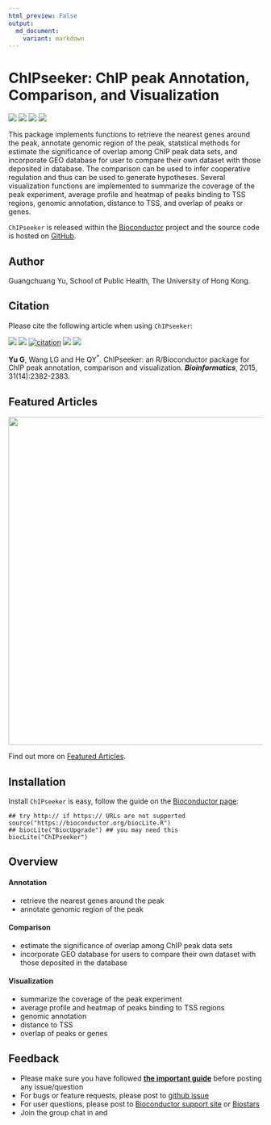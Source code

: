 ```yaml
---
html_preview: False
output:
  md_document:
    variant: markdown
---
```


ChIPseeker: ChIP peak Annotation, Comparison, and Visualization
===============================================================

<!-- AddToAny BEGIN -->
<div class="a2a_kit a2a_kit_size_32 a2a_default_style">

<a class="a2a_dd" href="//www.addtoany.com/share"></a>
<a class="a2a_button_facebook"></a> <a class="a2a_button_twitter"></a>
<a class="a2a_button_google_plus"></a>
<a class="a2a_button_pinterest"></a> <a class="a2a_button_reddit"></a>
<a class="a2a_button_sina_weibo"></a> <a class="a2a_button_wechat"></a>
<a class="a2a_button_douban"></a>

</div>

<script async src="//static.addtoany.com/menu/page.js"></script>
<!-- AddToAny END -->
<link rel="stylesheet" href="https://guangchuangyu.github.io/css/font-awesome.min.css">
<link rel="stylesheet" href="https://guangchuangyu.github.io/css/academicons.min.css">

[![](https://img.shields.io/badge/release%20version-1.12.0-blue.svg?style=flat)](https://bioconductor.org/packages/ChIPseeker)
[![](https://img.shields.io/badge/devel%20version-1.11.4-blue.svg?style=flat)](https://github.com/guangchuangyu/ChIPseeker)
[![](https://img.shields.io/badge/download-13632/total-blue.svg?style=flat)](https://bioconductor.org/packages/stats/bioc/ChIPseeker)
[![](https://img.shields.io/badge/download-423/month-blue.svg?style=flat)](https://bioconductor.org/packages/stats/bioc/ChIPseeker)

This package implements functions to retrieve the nearest genes around
the peak, annotate genomic region of the peak, statstical methods for
estimate the significance of overlap among ChIP peak data sets, and
incorporate GEO database for user to compare their own dataset with
those deposited in database. The comparison can be used to infer
cooperative regulation and thus can be used to generate hypotheses.
Several visualization functions are implemented to summarize the
coverage of the peak experiment, average profile and heatmap of peaks
binding to TSS regions, genomic annotation, distance to TSS, and overlap
of peaks or genes.

`ChIPseeker` is released within the
[Bioconductor](https://www.bioconductor.org/packages/ChIPseeker) project
and the source code is hosted on
<a href="https://github.com/GuangchuangYu/ChIPseeker"><i class="fa fa-github fa-lg"></i>
GitHub</a>.

<i class="fa fa-user"></i> Author
---------------------------------

Guangchuang Yu, School of Public Health, The University of Hong Kong.

<a href="https://twitter.com/guangchuangyu"><i class="fa fa-twitter fa-3x"></i></a>
<a href="https://guangchuangyu.github.io/blog_images/biobabble.jpg"><i class="fa fa-wechat fa-3x"></i></a>
<a href="https://www.ncbi.nlm.nih.gov/pubmed/?term=Guangchuang+Yu[Author+-+Full]"><i class="ai ai-pubmed ai-3x"></i></a>
<a href="https://scholar.google.com.hk/citations?user=DO5oG40AAAAJ&hl=en"><i class="ai ai-google-scholar ai-3x"></i></a>
<a href="https://orcid.org/0000-0002-6485-8781"><i class="ai ai-orcid ai-3x"></i></a>
<a href="https://impactstory.org/u/0000-0002-6485-8781"><i class="ai ai-impactstory ai-3x"></i></a>

<i class="fa fa-book"></i> Citation
-----------------------------------

Please cite the following article when using `ChIPseeker`:

[![](https://img.shields.io/badge/doi-10.1093/bioinformatics/btv145-blue.svg?style=flat)](http://dx.doi.org/10.1093/bioinformatics/btv145)
[![](https://img.shields.io/badge/Altmetric-31-blue.svg?style=flat)](https://www.altmetric.com/details/3781087)
[![citation](https://img.shields.io/badge/cited%20by-54-blue.svg?style=flat)](https://scholar.google.com.hk/scholar?oi=bibs&hl=en&cites=12053363057899219488)
[![](https://img.shields.io/badge/cited%20in%20Web%20of%20Science%20Core%20Collection-29-blue.svg?style=flat)](http://apps.webofknowledge.com/InboundService.do?mode=FullRecord&customersID=RID&IsProductCode=Yes&product=WOS&Init=Yes&Func=Frame&DestFail=http%3A%2F%2Fwww.webofknowledge.com&action=retrieve&SrcApp=RID&SrcAuth=RID&SID=T2TqQabyevZvWQ4YHvJ&UT=WOS%3A000358173500022)
[![](https://img.shields.io/badge/ESI-Highly%20Cited%20Paper-blue.svg?style=flat)](http://apps.webofknowledge.com/InboundService.do?mode=FullRecord&customersID=RID&IsProductCode=Yes&product=WOS&Init=Yes&Func=Frame&DestFail=http%3A%2F%2Fwww.webofknowledge.com&action=retrieve&SrcApp=RID&SrcAuth=RID&SID=Y2CXu6nry8nDQZcUy1w&UT=WOS%3A000358173500022)

**Yu G**, Wang LG and He QY<sup>\*</sup>. ChIPseeker: an R/Bioconductor
package for ChIP peak annotation, comparison and visualization.
***Bioinformatics***, 2015, 31(14):2382-2383.

<i class="fa fa-pencil"></i> Featured Articles
----------------------------------------------

<img src="https://guangchuangyu.github.io/featured_img/ChIPseeker/heatmap2016.gif" width="650">

<i class="fa fa-hand-o-right"></i> Find out more on
<i class="fa fa-pencil"></i> [Featured
Articles](https://guangchuangyu.github.io/ChIPseeker/featuredArticles/).

<i class="fa fa-download"></i> Installation
-------------------------------------------

Install `ChIPseeker` is easy, follow the guide on the [Bioconductor
page](https://bioconductor.org/packages/ChIPseeker):

``` {.r}
## try http:// if https:// URLs are not supported
source("https://bioconductor.org/biocLite.R")
## biocLite("BiocUpgrade") ## you may need this
biocLite("ChIPseeker")
```

<i class="fa fa-cogs"></i> Overview
-----------------------------------

#### <i class="fa fa-angle-double-right"></i> Annotation

-   retrieve the nearest genes around the peak
-   annotate genomic region of the peak

#### <i class="fa fa-angle-double-right"></i> Comparison

-   estimate the significance of overlap among ChIP peak data sets
-   incorporate GEO database for users to compare their own dataset with
    those deposited in the database

#### <i class="fa fa-angle-double-right"></i> Visualization

-   summarize the coverage of the peak experiment
-   average profile and heatmap of peaks binding to TSS regions
-   genomic annotation
-   distance to TSS
-   overlap of peaks or genes

<!--

## <i class="fa fa-code-fork"></i> Projects that depend on _ChIPseeker_

-->
<i class="fa fa-comment"></i> Feedback
--------------------------------------

<ul class="fa-ul">
    <li><i class="fa-li fa fa-hand-o-right"></i> Please make sure you have followed <a href="https://guangchuangyu.github.io/2016/07/how-to-bug-author/"><strong>the important guide</strong></a> before posting any issue/question</li>
    <li><i class="fa-li fa fa-bug"></i> For bugs or feature requests, please post to <i class="fa fa-github-alt"></i> <a href="https://github.com/GuangchuangYu/ChIPseeker/issues">github issue</a></li>
    <li><i class="fa-li fa fa-question"></i> For user questions, please post to <i class="fa fa-support"></i> <a href="https://support.bioconductor.org">Bioconductor support site</a> or <a href="https://www.biostars.org">Biostars</a></li>
    <li><i class="fa-li fa fa-commenting"></i> Join the group chat in <a href="https://twitter.com/hashtag/ChIPseeker"><i class="fa fa-twitter fa-lg"></i></a> and <a href="http://huati.weibo.com/k/ChIPseeker"><i class="fa fa-weibo fa-lg"></i></a></li>

</ul>
